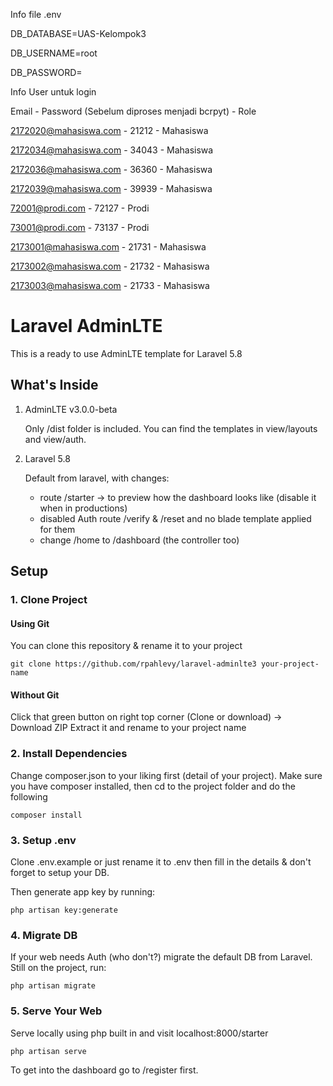 Info file .env

DB_DATABASE=UAS-Kelompok3

DB_USERNAME=root 

DB_PASSWORD=

Info User untuk login

Email - Password (Sebelum diproses menjadi bcrpyt) - Role

2172020@mahasiswa.com - 21212 - Mahasiswa

2172034@mahasiswa.com - 34043 - Mahasiswa

2172036@mahasiswa.com - 36360 - Mahasiswa

2172039@mahasiswa.com - 39939 - Mahasiswa

72001@prodi.com - 72127 - Prodi

73001@prodi.com - 73137 - Prodi

2173001@mahasiswa.com - 21731 - Mahasiswa

2173002@mahasiswa.com - 21732 - Mahasiswa

2173003@mahasiswa.com - 21733 - Mahasiswa


# Laravel AdminLTE

This is a ready to use AdminLTE template for Laravel 5.8

## What's Inside

1. AdminLTE v3.0.0-beta

    Only /dist folder is included. You can find the templates in view/layouts and view/auth.

2. Laravel 5.8

    Default from laravel, with changes:

    - route /starter -> to preview how the dashboard looks like (disable it when in productions)
    - disabled Auth route /verify & /reset and no blade template applied for them
    - change /home to /dashboard (the controller too)

## Setup

### 1. Clone Project

#### Using Git

You can clone this repository & rename it to your project

````
git clone https://github.com/rpahlevy/laravel-adminlte3 your-project-name
````

#### Without Git

Click that green button on right top corner (Clone or download) -> Download ZIP
Extract it and rename to your project name

### 2. Install Dependencies

Change composer.json to your liking first (detail of your project). Make sure you have composer installed, then cd to the project folder and do the following

````
composer install
````

### 3. Setup .env

Clone .env.example or just rename it to .env then fill in the details & don't forget to setup your DB.

Then generate app key by running:

````
php artisan key:generate
````

### 4. Migrate DB

If your web needs Auth (who don't?) migrate the default DB from Laravel. Still on the project, run:

````
php artisan migrate
````

### 5. Serve Your Web

Serve locally using php built in and visit localhost:8000/starter

````
php artisan serve
````

To get into the dashboard go to /register first.
